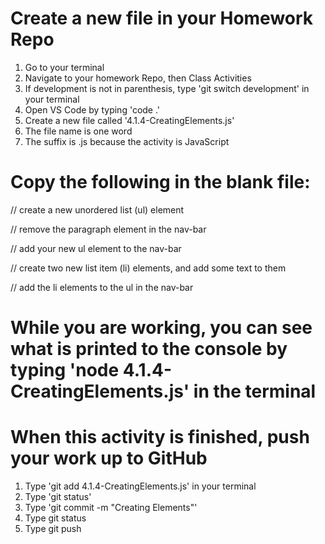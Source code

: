 # Create a new file in your Homework Repo
1. Go to your terminal
2. Navigate to your homework Repo, then Class Activities
3. If development is not in parenthesis, type 'git switch development' in your terminal
4. Open VS Code by typing 'code .'
5. Create a new file called '4.1.4-CreatingElements.js'
  1. The file name is one word
  2. The suffix is .js because the activity is JavaScript

# Copy the following in the blank file:

// create a new unordered list (ul) element

// remove the paragraph element in the nav-bar

// add your new ul element to the nav-bar

// create two new list item (li) elements, and add some text to them

// add the li elements to the ul in the nav-bar

# While you are working, you can see what is printed to the console by typing 'node 4.1.4-CreatingElements.js' in the terminal

# When this activity is finished, push your work up to GitHub
1. Type 'git add 4.1.4-CreatingElements.js' in your terminal
2. Type 'git status'
3. Type 'git commit -m "Creating Elements"'
4. Type git status
5. Type git push
